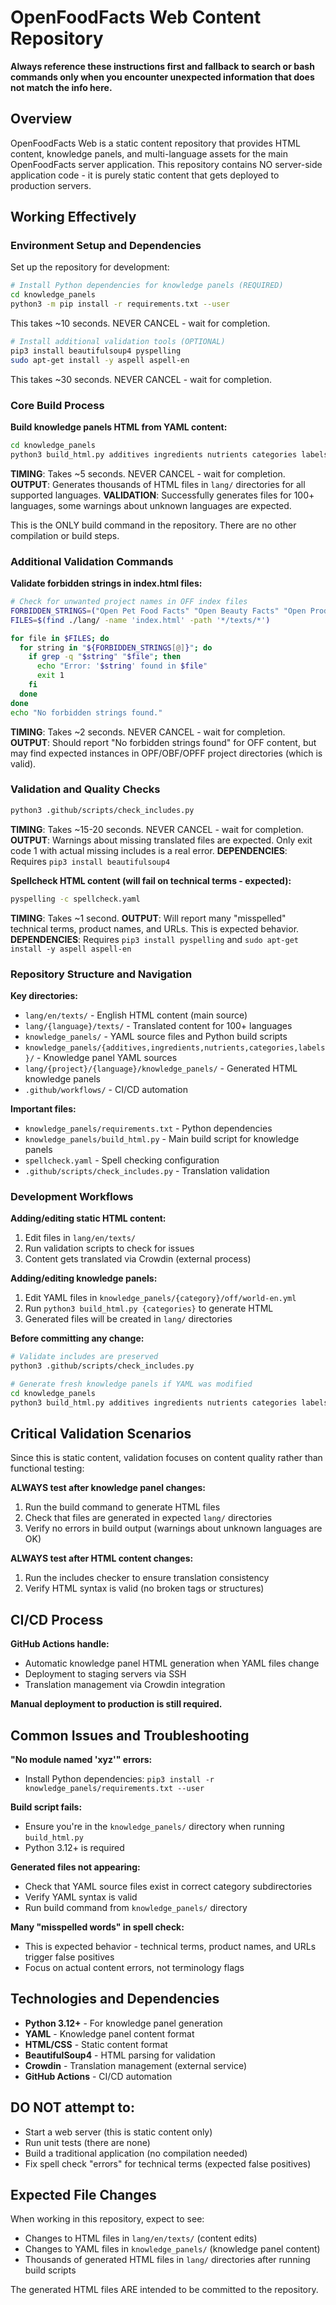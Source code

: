 # OpenFoodFacts Web Content Repository

**Always reference these instructions first and fallback to search or bash commands only when you encounter unexpected information that does not match the info here.**

## Overview

OpenFoodFacts Web is a static content repository that provides HTML content, knowledge panels, and multi-language assets for the main OpenFoodFacts server application. This repository contains NO server-side application code - it is purely static content that gets deployed to production servers.

## Working Effectively

### Environment Setup and Dependencies

Set up the repository for development:

```bash
# Install Python dependencies for knowledge panels (REQUIRED)
cd knowledge_panels
python3 -m pip install -r requirements.txt --user
```

This takes ~10 seconds. NEVER CANCEL - wait for completion.

```bash
# Install additional validation tools (OPTIONAL)
pip3 install beautifulsoup4 pyspelling
sudo apt-get install -y aspell aspell-en
```

This takes ~30 seconds. NEVER CANCEL - wait for completion.

### Core Build Process

**Build knowledge panels HTML from YAML content:**

```bash
cd knowledge_panels
python3 build_html.py additives ingredients nutrients categories labels
```

**TIMING**: Takes ~5 seconds. NEVER CANCEL - wait for completion.
**OUTPUT**: Generates thousands of HTML files in `lang/` directories for all supported languages.
**VALIDATION**: Successfully generates files for 100+ languages, some warnings about unknown languages are expected.

This is the ONLY build command in the repository. There are no other compilation or build steps.

### Additional Validation Commands

**Validate forbidden strings in index.html files:**

```bash
# Check for unwanted project names in OFF index files
FORBIDDEN_STRINGS=("Open Pet Food Facts" "Open Beauty Facts" "Open Products Facts")
FILES=$(find ./lang/ -name 'index.html' -path '*/texts/*')

for file in $FILES; do
  for string in "${FORBIDDEN_STRINGS[@]}"; do
    if grep -q "$string" "$file"; then
      echo "Error: '$string' found in $file"
      exit 1
    fi
  done
done
echo "No forbidden strings found."
```

**TIMING**: Takes ~2 seconds. NEVER CANCEL - wait for completion.
**OUTPUT**: Should report "No forbidden strings found" for OFF content, but may find expected instances in OPF/OBF/OPFF project directories (which is valid).

### Validation and Quality Checks

```bash
python3 .github/scripts/check_includes.py
```

**TIMING**: Takes ~15-20 seconds. NEVER CANCEL - wait for completion.
**OUTPUT**: Warnings about missing translated files are expected. Only exit code 1 with actual missing includes is a real error.
**DEPENDENCIES**: Requires `pip3 install beautifulsoup4`

**Spellcheck HTML content (will fail on technical terms - expected):**

```bash
pyspelling -c spellcheck.yaml
```

**TIMING**: Takes ~1 second.
**OUTPUT**: Will report many "misspelled" technical terms, product names, and URLs. This is expected behavior.
**DEPENDENCIES**: Requires `pip3 install pyspelling` and `sudo apt-get install -y aspell aspell-en`

### Repository Structure and Navigation

**Key directories:**
- `lang/en/texts/` - English HTML content (main source)
- `lang/{language}/texts/` - Translated content for 100+ languages
- `knowledge_panels/` - YAML source files and Python build scripts
- `knowledge_panels/{additives,ingredients,nutrients,categories,labels}/` - Knowledge panel YAML sources
- `lang/{project}/{language}/knowledge_panels/` - Generated HTML knowledge panels
- `.github/workflows/` - CI/CD automation

**Important files:**
- `knowledge_panels/requirements.txt` - Python dependencies
- `knowledge_panels/build_html.py` - Main build script for knowledge panels
- `spellcheck.yaml` - Spell checking configuration
- `.github/scripts/check_includes.py` - Translation validation

### Development Workflows

**Adding/editing static HTML content:**
1. Edit files in `lang/en/texts/`
2. Run validation scripts to check for issues
3. Content gets translated via Crowdin (external process)

**Adding/editing knowledge panels:**
1. Edit YAML files in `knowledge_panels/{category}/off/world-en.yml`
2. Run `python3 build_html.py {categories}` to generate HTML
3. Generated files will be created in `lang/` directories

**Before committing any change:**
```bash
# Validate includes are preserved
python3 .github/scripts/check_includes.py

# Generate fresh knowledge panels if YAML was modified
cd knowledge_panels
python3 build_html.py additives ingredients nutrients categories labels
```

## Critical Validation Scenarios

Since this is static content, validation focuses on content quality rather than functional testing:

**ALWAYS test after knowledge panel changes:**
1. Run the build command to generate HTML files
2. Check that files are generated in expected `lang/` directories
3. Verify no errors in build output (warnings about unknown languages are OK)

**ALWAYS test after HTML content changes:**
1. Run the includes checker to ensure translation consistency
2. Verify HTML syntax is valid (no broken tags or structures)

## CI/CD Process

**GitHub Actions handle:**
- Automatic knowledge panel HTML generation when YAML files change
- Deployment to staging servers via SSH
- Translation management via Crowdin integration

**Manual deployment to production is still required.**

## Common Issues and Troubleshooting

**"No module named 'xyz'" errors:**
- Install Python dependencies: `pip3 install -r knowledge_panels/requirements.txt --user`

**Build script fails:**
- Ensure you're in the `knowledge_panels/` directory when running `build_html.py`
- Python 3.12+ is required

**Generated files not appearing:**
- Check that YAML source files exist in correct category subdirectories
- Verify YAML syntax is valid
- Run build command from `knowledge_panels/` directory

**Many "misspelled words" in spell check:**
- This is expected behavior - technical terms, product names, and URLs trigger false positives
- Focus on actual content errors, not terminology flags

## Technologies and Dependencies

- **Python 3.12+** - For knowledge panel generation
- **YAML** - Knowledge panel content format  
- **HTML/CSS** - Static content format
- **BeautifulSoup4** - HTML parsing for validation
- **Crowdin** - Translation management (external service)
- **GitHub Actions** - CI/CD automation

## DO NOT attempt to:

- Start a web server (this is static content only)
- Run unit tests (there are none)
- Build a traditional application (no compilation needed)
- Fix spell check "errors" for technical terms (expected false positives)

## Expected File Changes

When working in this repository, expect to see:
- Changes to HTML files in `lang/en/texts/` (content edits)
- Changes to YAML files in `knowledge_panels/` (knowledge panel content)
- Thousands of generated HTML files in `lang/` directories after running build scripts

The generated HTML files ARE intended to be committed to the repository.